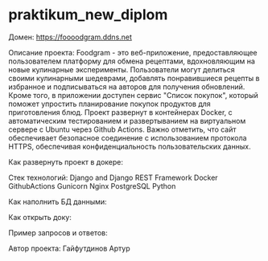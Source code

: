 # praktikum_new_diplom

Домен:
https://foooodgram.ddns.net

Описание проекта:
Foodgram - это веб-приложение, предоставляющее пользователем платформу для обмена рецептами, вдохновляющим на новые кулинарные эксперименты. Пользователи могут делиться своими кулинарными шедеврами, добавлять понравившиеся рецепты в избранное и подписываться на авторов для получения обновлений. Кроме того, в приложении доступен сервис "Список покупок", который поможет упростить планирование покупок продуктов для приготовления блюд. Проект развернут в контейнерах Docker, с автоматическим тестированием и развертыванием на виртуальном сервере с Ubuntu через Github Actions. Важно отметить, что сайт обеспечивает безопасное соединение с использованием протокола HTTPS, обеспечивая конфиденциальность пользовательских данных.

Как развернуть проект в докере:


Стек технологий:
Django and Django REST Framework
Docker
GithubActions
Gunicorn
Nginx
PostgreSQL
Python


Как наполнить БД данными:


Как открыть доку:


Пример запросов и ответов:


Автор проекта:
Гайфутдинов Артур